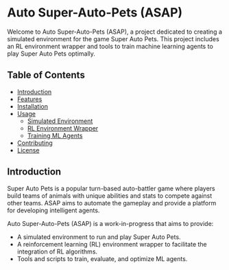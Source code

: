 # Auto Super-Auto-Pets (ASAP)

Welcome to Auto Super-Auto-Pets (ASAP), a project dedicated to creating a simulated environment for the game Super Auto Pets. This project includes an RL environment wrapper and tools to train machine learning agents to play Super Auto Pets optimally.

## Table of Contents

- [Introduction](#introduction)
- [Features](#features)
- [Installation](#installation)
- [Usage](#usage)
  - [Simulated Environment](#simulated-environment)
  - [RL Environment Wrapper](#rl-environment-wrapper)
  - [Training ML Agents](#training-ml-agents)
- [Contributing](#contributing)
- [License](#license)

## Introduction

Super Auto Pets is a popular turn-based auto-battler game where players build teams of animals with unique abilities and stats to compete against other teams. 
ASAP aims to automate the gameplay and provide a platform for developing intelligent agents.

Auto Super-Auto-Pets (ASAP) is a work-in-progress that aims to provide:
- A simulated environment to run and play Super Auto Pets.
- A reinforcement learning (RL) environment wrapper to facilitate the integration of RL algorithms.
- Tools and scripts to train, evaluate, and optimize ML agents.